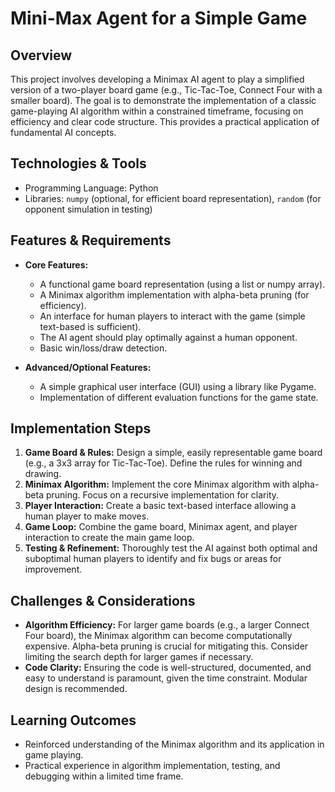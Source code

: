 # Mini-Max Agent for a Simple Game

## Overview

This project involves developing a Minimax AI agent to play a simplified version of a two-player board game (e.g., Tic-Tac-Toe, Connect Four with a smaller board). The goal is to demonstrate the implementation of a classic game-playing AI algorithm within a constrained timeframe, focusing on efficiency and clear code structure.  This provides a practical application of fundamental AI concepts.

## Technologies & Tools

- Programming Language: Python
- Libraries:  `numpy` (optional, for efficient board representation),  `random` (for opponent simulation in testing)


## Features & Requirements

- **Core Features:**
    -  A functional game board representation (using a list or numpy array).
    -  A Minimax algorithm implementation with alpha-beta pruning (for efficiency).
    -  An interface for human players to interact with the game (simple text-based is sufficient).
    -  The AI agent should play optimally against a human opponent.
    -  Basic win/loss/draw detection.

- **Advanced/Optional Features:**
    -  A simple graphical user interface (GUI) using a library like Pygame.
    -  Implementation of different evaluation functions for the game state.


## Implementation Steps

1. **Game Board & Rules:** Design a simple, easily representable game board (e.g., a 3x3 array for Tic-Tac-Toe).  Define the rules for winning and drawing.
2. **Minimax Algorithm:** Implement the core Minimax algorithm with alpha-beta pruning.  Focus on a recursive implementation for clarity.
3. **Player Interaction:** Create a basic text-based interface allowing a human player to make moves.
4. **Game Loop:** Combine the game board, Minimax agent, and player interaction to create the main game loop.
5. **Testing & Refinement:** Thoroughly test the AI against both optimal and suboptimal human players to identify and fix bugs or areas for improvement.


## Challenges & Considerations

- **Algorithm Efficiency:**  For larger game boards (e.g., a larger Connect Four board), the Minimax algorithm can become computationally expensive.  Alpha-beta pruning is crucial for mitigating this.  Consider limiting the search depth for larger games if necessary.
- **Code Clarity:** Ensuring the code is well-structured, documented, and easy to understand is paramount, given the time constraint.  Modular design is recommended.

## Learning Outcomes

- Reinforced understanding of the Minimax algorithm and its application in game playing.
- Practical experience in algorithm implementation, testing, and debugging within a limited time frame.


